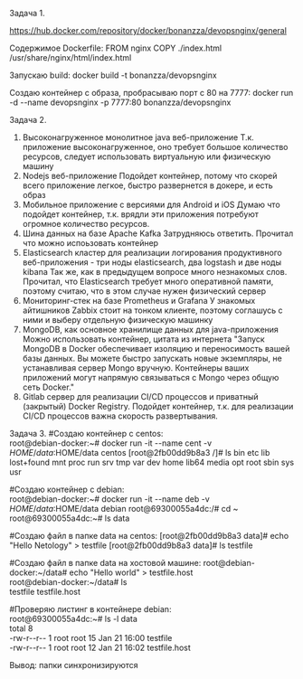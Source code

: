 Задача 1.

https://hub.docker.com/repository/docker/bonanzza/devopsnginx/general

Содержимое Dockerfile:
FROM nginx
COPY ./index.html /usr/share/nginx/html/index.html

Запускаю build:
docker build -t bonanzza/devopsnginx

Создаю контейнер с образа, пробрасываю порт с 80 на 7777:
docker run -d --name devopsnginx -p 7777:80 bonanzza/devopsnginx



Задача 2.
1) Высоконагруженное монолитное java веб-приложение
Т.к. приложение высоконагруженное, оно требует большое количество ресурсов, следует использовать виртуальную или физическую машину
2) Nodejs веб-приложение
Подойдет контейнер, потому что скорей всего приложение легкое, быстро развернется в докере, и есть образ
3) Мобильное приложение c версиями для Android и iOS
Думаю что подойдет контейнер, т.к. врядли эти приложения потребуют огромное количество ресурсов.
4) Шина данных на базе Apache Kafka
Затрудняюсь ответить. Прочитал что можно испоьзовать контейнер
5) Elasticsearch кластер для реализации логирования продуктивного веб-приложения - три ноды elasticsearch, два logstash и две ноды kibana
Так же, как в предыдущем вопросе много незнакомых слов. Прочитал, что Elasticsearch требует много оперативной памяти, поэтому считаю,   что в этом случае нужен физический сервер
6) Мониторинг-стек на базе Prometheus и Grafana
У знакомых айтишников Zabbix стоит на тонком клиенте, поэтому соглашусь с ними и выберу отдельную физическую машинку
7) MongoDB, как основное хранилище данных для java-приложения
Можно использовать контейнер, цитата из интернета "Запуск MongoDB в Docker обеспечивает изоляцию и переносимость вашей базы данных.   Вы можете быстро запускать новые экземпляры, не устанавливая сервер Mongo вручную. Контейнеры ваших приложений могут напрямую связываться с Mongo через общую сеть Docker."
8) Gitlab сервер для реализации CI/CD процессов и приватный (закрытый) Docker Registry.
Подойдет контейнер, т.к. для реализации CI/CD процессов важна скорость развертывания.



Задача 3.
#Создаю контейнер с centos:  
root@debian-docker:~# docker run -it --name cent -v $HOME/data:$HOME/data centos
[root@2fb00dd9b8a3 /]# ls
bin  etc   lib    lost+found  mnt  proc  run   srv  tmp  var
dev  home  lib64  media       opt  root  sbin  sys  usr


#Создаю контейнер с debian:  
root@debian-docker:~# docker run -it --name deb -v $HOME/data:$HOME/data debian
root@69300055a4dc:/# cd ~
root@69300055a4dc:~# ls
data


#Создаю файл в папке data на centos: 
[root@2fb00dd9b8a3 data]# echo "Hello Netology" > testfile
[root@2fb00dd9b8a3 data]# ls
testfile


#Создаю файл в папке data на хостовой машине: 
root@debian-docker:~/data# echo "Hello world" > testfile.host  
root@debian-docker:~/data# ls  
testfile  testfile.host  

#Проверяю листинг в контейнере debian:  
root@69300055a4dc:~# ls -l data  
total 8  
-rw-r--r-- 1 root root 15 Jan 21 16:00 testfile  
-rw-r--r-- 1 root root 12 Jan 21 16:02 testfile.host  

Вывод: папки синхронизируются
